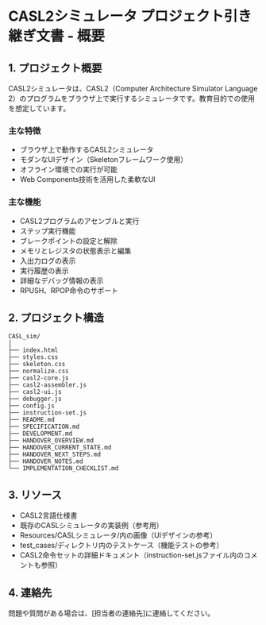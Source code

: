 # CASL2シミュレータ プロジェクト引き継ぎ文書 - 概要

## 1. プロジェクト概要
CASL2シミュレータは、CASL2（Computer Architecture Simulator Language 2）のプログラムをブラウザ上で実行するシミュレータです。教育目的での使用を想定しています。

### 主な特徴
- ブラウザ上で動作するCASL2シミュレータ
- モダンなUIデザイン（Skeletonフレームワーク使用）
- オフライン環境での実行が可能
- Web Components技術を活用した柔軟なUI

### 主な機能
- CASL2プログラムのアセンブルと実行
- ステップ実行機能
- ブレークポイントの設定と解除
- メモリとレジスタの状態表示と編集
- 入出力ログの表示
- 実行履歴の表示
- 詳細なデバッグ情報の表示
- RPUSH、RPOP命令のサポート

## 2. プロジェクト構造
```
CASL_sim/
│
├── index.html
├── styles.css
├── skeleton.css
├── normalize.css
├── casl2-core.js
├── casl2-assembler.js
├── casl2-ui.js
├── debugger.js
├── config.js
├── instruction-set.js
├── README.md
├── SPECIFICATION.md
├── DEVELOPMENT.md
├── HANDOVER_OVERVIEW.md
├── HANDOVER_CURRENT_STATE.md
├── HANDOVER_NEXT_STEPS.md
├── HANDOVER_NOTES.md
└── IMPLEMENTATION_CHECKLIST.md
```

## 3. リソース
- CASL2言語仕様書
- 既存のCASLシミュレータの実装例（参考用）
- Resources/CASLシミュレータ/内の画像（UIデザインの参考）
- test_cases/ディレクトリ内のテストケース（機能テストの参考）
- CASL2命令セットの詳細ドキュメント（instruction-set.jsファイル内のコメントも参照）

## 4. 連絡先
問題や質問がある場合は、[担当者の連絡先]に連絡してください。

